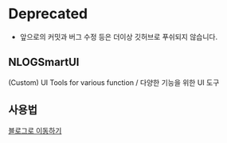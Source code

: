 # Deprecated
* 앞으로의 커밋과 버그 수정 등은 더이상 깃허브로 푸쉬되지 않습니다.

## NLOGSmartUI
(Custom) UI Tools for various function / 다양한 기능을 위한 UI 도구

## 사용법
<a href="http://blog.naver.com/sorisem4106/221148431029" target="_blank">블로그로 이동하기</a>
